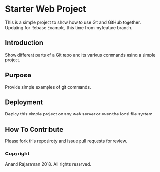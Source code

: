 # Starter Web Project

This is a simple project to show how to use Git and GitHub together. Updating for Rebase Example, this time from myfeature branch.

## Introduction

Show different parts of a Git repo and its various commands using a simple project.

## Purpose

Provide simple examples of git commands.

## Deployment

Deploy this simple project on any web server or even the local file system.

## How To Contribute

Please fork this reposiroty and issue pull requests for review.

### Copyright

Anand Rajaraman 2018. All rights reserved.